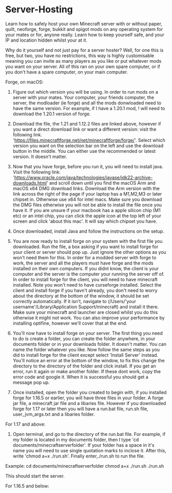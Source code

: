 # Server-Hosting
Learn how to safely host your own Minecraft server with or without paper, quilt, neoforge, forge, bukkit and spigot mods on any operating system for your mates or for, anyone really. Learn how to keep yourself safe, and your IP and location hidden whilst your at it.

Why do it yourself and not just pay for a server hoster?
Well, for one this is free, but two, you have no restrictions, this way is highly customisable meaning you can invite as many players as you like or put whatever mods you want on your server. All of this ran on your own spare computer, or if you don't have a spare computer, on your main computer.

Forge, on macOS:
1. Figure out which version you will be using. In order to run mods on a server with your mates. Your computer, your friends computer, the server, the modloader (ie forge) and all the mods donwloaded need to have the same version. For example, if I have a 1.20.1 mod, ! will need to download the 1.20.1 version of forge.

2. Download the file, the 1.21 and 1.12.2 files are linked above, however if you want a direct download link or want a different version: visit the following link. 'https://files.minecraftforge.net/net/minecraftforge/forge/'. Select which version you want on the selection bar on the left and use the download button in the middle. You can either use the recommended or latest version. It doesn't matter.

3. Now that you have forge, before you run it, you will need to install java. Visit the following link: 'https://www.oracle.com/java/technologies/javase/jdk22-archive-downloads.html' and scroll down until you find the macOS Arm and macOS x64 DMG download links. Download the Arm version with the link across the right of the page if your laptop has a M1,M2,M3 or later chipset in. Otherwise use x64 for intel macs. Make sure you download the DMG files otherwise you will not be able to install the file once you have it. If you are unsure if your macbook has a apple silicon chip (M1 etc) or an intel chip, you can click the apple icon at the top left of your screen and click 'about this mac'. It will say which chipset you have.

4. Once downloaded, install Java and follow the instructions on the setup.

5. You are now ready to install forge on your system with the first file you downloaded. Run the file, a box asking if you want to install forge for your client or server should pop up. Just ignore the other options as you won't need them for this. In order for a modded server with forge to work, the server and all the players must have forge and the mods installed on their own computers. If you didnt know, the client is your computer and the server is the computer your running the server off of. In order to install forge for the client, you will need to have minecraft installed. Note you won't need to have curseforge installed. Select the client and install forge if you havn't already, you don't need to worry about the directory at the bottom of the window, it should be set correctly automatically. If it isn't, navigate to (/Users/'your username'/Library/Application Support/minecraft) and install it there. Make sure your minecraft and launcher are closed whilst you do this otherwise it might not work. You can also improve your performance by installing optifine, however we'll cover that at the end.

6. You'll now have to install forge on your server. The first thing you need to do is create a folder, you can create the folder anywhere, in your documents folder or in your downloads folder. It doesn't matter. You can name the folder whatever you like. Now follow the same steps as you did to install forge for the client except select 'Install Server' instead. You'll notice an error at the bottom of the window, to fix this change the directory to the directory of the folder and click install. If you get an error, run it again or make another folder. If these dont work, copy the error code and google it. When it is successful you should get a message pop up.

7. Once installed, open the folder you created to begin with, if you installed forge for 1.16.5 or earlier, you will have three files in your folder. A forge jar file, a minecraft jar file and a libaries file. However if you downloaded forge for 1.17 or later then you will have a run.bat file, run.sh file, user_jvm_args.txt and a libaries folder.

For 1.17 and above:
1. Open terminal, and go to the directory of the run.bat file. For example, if my folder is located in my documents folder, then I type 'cd documents/minecraftserverfolder'. If your folder has a space in it's name you will need to use single quotation marks to inclose it. After this, write 'chmod a+x ./run.sh'. Finally enter,./run.sh to run the file.

Example:
cd documents/minecraftserverfolder
chmod a+x ./run.sh
./run.sh

This should start the server.

For 1.16.5 and below:

